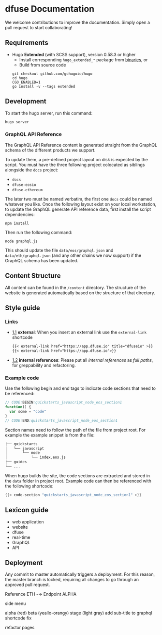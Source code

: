 # dfuse Documentation

We welcome contributions to improve the documentation. Simply open a pull request to start collaborating!

## Requirements

- Hugo **Extended** (with SCSS support), version 0.58.3 or higher
  - Install corresponding `hugo_extended_*` package from [binaries](https://github.com/gohugoio/hugo/releases), or
  - Build from source code
  ```
  git checkout github.com/gohugoio/hugo
  cd hugo
  CGO_ENABLED=1
  go install -v --tags extended
  ```

## Development

To start the hugo server, run this command:

```sh
hugo server
```

### GraphQL API Reference

The GraphQL API Reference content is generated straight from the GraphQL schema of the different products
we support.

To update them, a pre-defined project layout on disk is expected by the script. You must have the three
following project colocated as siblings alongside the `docs` project:

- `docs`
- `dfuse-eosio`
- `dfuse-ethereum`

The later two must be named verbatim, the first one `docs` could be named whatever you like. Once the
following layout exist on your local workstation, to update the GraphQL generate API reference data,
first install the script dependencies:

```
npm install
```

Then run the following command:

```
node graphql.js
```

This should update the file `data/eos/graphql.json` and `data/eth/graphql.json` (and any other
chains we now support) if the GraphQL schema has been updated.

## Content Structure

All content can be found in the `/content` directory. The structure of the website is generated automatically based on the structure of that directory.

## Style guide

### Links

- [1.1](#types--primitives) **external**: When you insert an external link use the `external-link` shortcode

  ```markdown
  {{< external-link href="https://app.dfuse.io" title="dfuseio" >}}
  {{< external-link href="https://app.dfuse.io">}}
  ```

- [1.2](#types--primitives) **internal references**: Please put all _internal references_ as _full paths_, for greppability and refactoring.

### Example code

Use the following begin and end tags to indicate code sections that need to be referenced:

```javascript
// CODE:BEGIN:quickstarts_javascript_node_eos_section1
function() {
  var some = "code"
}
// CODE:END:quickstarts_javascript_node_eos_section1
```

Section names need to follow the path of the file from project root.
For example the example snippet is from the file:

```markdown
├── quickstarts
│   └── javascript
│       └── node
│           └── index.eos.js
├── guides
└── ...
```

When hugo builds the site, the code sections are extracted and stored in the `data` folder in project root.
Example code can then be referenced with the following shortcode:
```go
{{< code-section "quickstarts_javascript_node_eos_section1" >}}
```

## Lexicon guide

- web application
- website
- dfuse
- real-time
- GraphQL
- API

## Deployment

Any commit to master automatically triggers a deployment. For this reason, the master branch is locked, requiring all changes to go through an approved pull request.

Reference
ETH -=> Endpoint ALPHA

<new> side menu

alpha (red)
beta (yeallo-orangy)
stage (light gray)
add sub-title to graphql shortcode
fix

refactor pages

```

```
